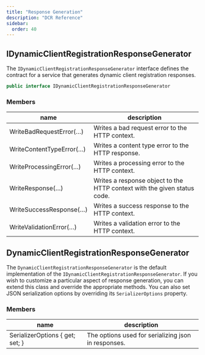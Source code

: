 ```yaml
---
title: "Response Generation"
description: "DCR Reference"
sidebar:
  order: 40
---
```


## IDynamicClientRegistrationResponseGenerator
The `IDynamicClientRegistrationResponseGenerator` interface defines the contract
for a service that generates dynamic client registration responses.

```csharp
public interface IDynamicClientRegistrationResponseGenerator
```

### Members

| name                     | description                                                              |
|--------------------------|--------------------------------------------------------------------------|
| WriteBadRequestError(…)  | Writes a bad request error to the HTTP context.                          |
| WriteContentTypeError(…) | Writes a content type error to the HTTP response.                        |
| WriteProcessingError(…)  | Writes a processing error to the HTTP context.                           |
| WriteResponse(…)         | Writes a response object to the HTTP context with the given status code. |
| WriteSuccessResponse(…)  | Writes a success response to the HTTP context.                           |
| WriteValidationError(…)  | Writes a validation error to the HTTP context.                           |


## DynamicClientRegistrationResponseGenerator 

The `DynamicClientRegistrationResponseGenerator` is the default implementation of the `IDynamicClientRegistrationResponseGenerator`. If you wish to customize a particular aspect of response generation, you can extend this class and override the appropriate methods. You can also set JSON serialization options by overriding its `SerializerOptions` property.

### Members

| name                            | description                                         |
|---------------------------------|-----------------------------------------------------|
| SerializerOptions { get; set; } | The options used for serializing json in responses. |
